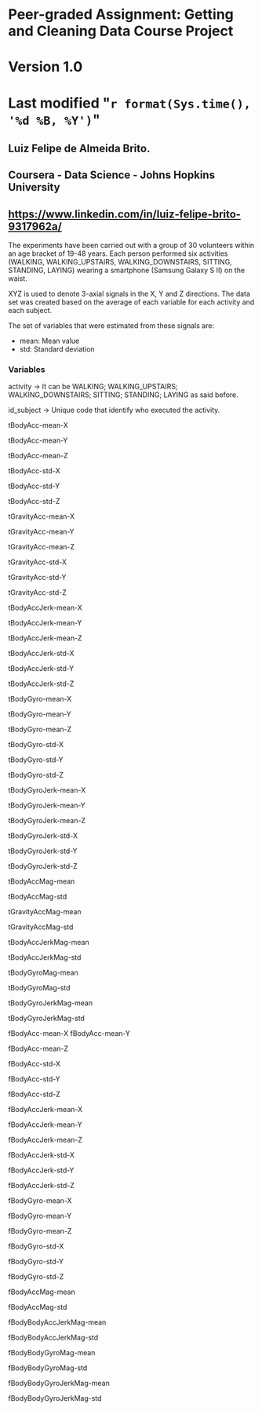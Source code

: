 # Peer-graded Assignment: Getting and Cleaning Data Course Project 
# Version 1.0 
# Last modified  "`r format(Sys.time(), '%d %B, %Y')`"
## Luiz Felipe de Almeida Brito. 
## Coursera - Data Science - Johns Hopkins University
## https://www.linkedin.com/in/luiz-felipe-brito-9317962a/ 

The experiments have been carried out with a group of 30 volunteers within an age bracket of 19-48 years. 
Each person performed six activities (WALKING, WALKING_UPSTAIRS, WALKING_DOWNSTAIRS, SITTING, STANDING, LAYING) 
wearing a smartphone (Samsung Galaxy S II) on the waist.

XYZ is used to denote 3-axial signals in the X, Y and Z directions.
The data set was created based on the average of each variable for each activity and each subject.

The set of variables that were estimated from these signals are: 
- mean: Mean value
- std: Standard deviation

### Variables
activity -> It can be WALKING; WALKING_UPSTAIRS; WALKING_DOWNSTAIRS; SITTING; STANDING; LAYING as said before.

id_subject -> Unique code that identify who executed the activity.

tBodyAcc-mean-X 

tBodyAcc-mean-Y 

tBodyAcc-mean-Z 

tBodyAcc-std-X 

tBodyAcc-std-Y 

tBodyAcc-std-Z 

tGravityAcc-mean-X 

tGravityAcc-mean-Y 

tGravityAcc-mean-Z 

tGravityAcc-std-X 

tGravityAcc-std-Y 

tGravityAcc-std-Z 

tBodyAccJerk-mean-X 

tBodyAccJerk-mean-Y 

tBodyAccJerk-mean-Z 

tBodyAccJerk-std-X 

tBodyAccJerk-std-Y 

tBodyAccJerk-std-Z 

tBodyGyro-mean-X 

tBodyGyro-mean-Y 

tBodyGyro-mean-Z 

tBodyGyro-std-X 

tBodyGyro-std-Y 

tBodyGyro-std-Z 

tBodyGyroJerk-mean-X 

tBodyGyroJerk-mean-Y 

tBodyGyroJerk-mean-Z 

tBodyGyroJerk-std-X 

tBodyGyroJerk-std-Y 

tBodyGyroJerk-std-Z 

tBodyAccMag-mean 

tBodyAccMag-std 

tGravityAccMag-mean 

tGravityAccMag-std 

tBodyAccJerkMag-mean 

tBodyAccJerkMag-std 

tBodyGyroMag-mean 

tBodyGyroMag-std 

tBodyGyroJerkMag-mean 

tBodyGyroJerkMag-std 

fBodyAcc-mean-X 
fBodyAcc-mean-Y 

fBodyAcc-mean-Z 

fBodyAcc-std-X 

fBodyAcc-std-Y 

fBodyAcc-std-Z 

fBodyAccJerk-mean-X 

fBodyAccJerk-mean-Y 

fBodyAccJerk-mean-Z 

fBodyAccJerk-std-X 

fBodyAccJerk-std-Y 

fBodyAccJerk-std-Z 

fBodyGyro-mean-X 

fBodyGyro-mean-Y 

fBodyGyro-mean-Z 

fBodyGyro-std-X 

fBodyGyro-std-Y 

fBodyGyro-std-Z 

fBodyAccMag-mean 

fBodyAccMag-std 

fBodyBodyAccJerkMag-mean 

fBodyBodyAccJerkMag-std 

fBodyBodyGyroMag-mean 

fBodyBodyGyroMag-std 

fBodyBodyGyroJerkMag-mean 

fBodyBodyGyroJerkMag-std
